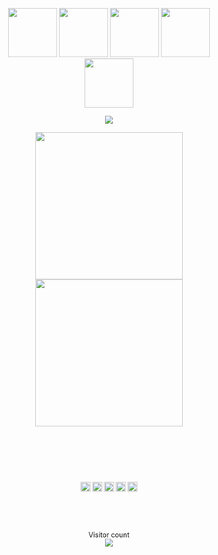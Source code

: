 
<br>
<br>
<br>
<br>
<br>
<p align="center">
  <img src="https://media3.giphy.com/media/ln7z2eWriiQAllfVcn/200w.webp" width="100">
  <img src="https://i.giphy.com/media/LMt9638dO8dftAjtco/200.webp" width="100">
  <img src="https://i.giphy.com/media/eNAsjO55tPbgaor7ma/200w.webp" width="100">

  <img src="https://i.giphy.com/media/KzJkzjggfGN5Py6nkT/200.webp" width="100">
  <img src="https://i.giphy.com/media/IdyAQJVN2kVPNUrojM/200.webp" width="100">
  <br>
  <br>
  <img src="https://camo.githubusercontent.com/936a08778c7e4885053d148c07bbd2339dfbdd80/68747470733a2f2f6665726f73732e6e65742f782f6e6f6465322e676966" />   <br>
  <br>
  <img src="https://little.kylerconway.com/images/golang-what.gif" width="300">
  <img src="https://intro.rustbridge.com/img/ferris.gif" width="300">
</p>
<br>
<br>
<br>
<br>
<br>
<p align="center">
<a href="https://twitter.com/dennohpeter" target="_blank"><img align="center" src="https://cdn.jsdelivr.net/npm/simple-icons@3.0.1/icons/twitter.svg" alt="dennohpeter" height="20" width="20" /></a>
<a href="https://linkedin.com/in/dennohpeter" target="_blank"><img align="center" src="https://cdn.jsdelivr.net/npm/simple-icons@3.0.1/icons/linkedin.svg" alt="dennohpeter" height="20" width="20" /></a>
<a href="https://stackoverflow.com/users/8478944/dennohpeter" target="_blank"><img align="center" src="https://cdn.jsdelivr.net/npm/simple-icons@3.0.1/icons/stackoverflow.svg" alt="dennohpeter" height="20" width="20" /></a>
<a href="https://instagram.com/dennohpeter" target="_blank"><img align="center" src="https://cdn.jsdelivr.net/npm/simple-icons@3.0.1/icons/instagram.svg" alt="dennohpeter" height="20" width="20" /></a>
  <a href="https://dev.to/dennohpeter" target="_blank"><img align="center" src="https://cdn.jsdelivr.net/npm/simple-icons@3.0.1/icons/dev-dot-to.svg" alt="dennohpeter" height="20" width="20" /></a>
</p>
<br>
<br>
<br>
<p align="center"> 
  Visitor count<br>
  <img src="https://profile-counter.glitch.me/dennohpeter/count.svg" />
</p>
